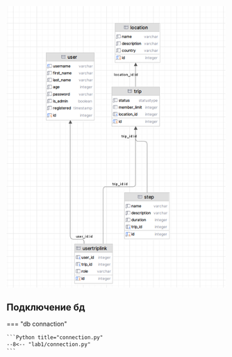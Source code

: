 ![img.png](scheme.png)

## Подключение бд
=== "db connaction"

    ```Python title="connection.py"
    --8<-- "lab1/connection.py"
    ```
